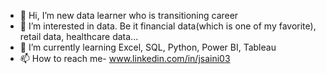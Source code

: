 - 👋 Hi, I’m new data learner who is transitioning career
- 👀 I’m interested in data. Be it financial data(which is one of my favorite), retail data, healthcare data...
- 🌱 I’m currently learning Excel, SQL, Python, Power BI, Tableau
- 📫 How to reach me- www.linkedin.com/in/jsaini03 

<!---
jsaini03/jsaini03 is a ✨ special ✨ repository because its `README.md` (this file) appears on your GitHub profile.
You can click the Preview link to take a look at your changes.
--->
